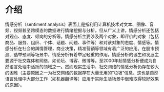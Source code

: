 # 介绍

情感分析（sentiment analysis）表面上是指利用计算机技术对文本、图像、音频、视频甚至跨模态的数据进行情绪挖掘与分析。但从广义上讲，情感分析还包括对观点、态度、倾向的分析等。情感分析主要涉及两个对象，即评价的对象（包括商品、服务、组织、个体、话题、问题、事件等）和对该对象的态度、情感等。情感分析在社会的舆情管理，商业决策，精准营销等领域有着广泛的应用。在股市预测、选举预测等场景中，情感分析有着举足轻重的作用。情感分析的诞生和发展主要源于社交媒体和网络，如论坛、博客、微博等。至2000年起情感分析便成为自然语言处理中活跃的领域之一。然而现实生活中，社交网络的情感分析仍存在较大的困难（主要原因之一为社交网络的数据存在大量无用的“垃圾”信息，这也是自然语言处理中大部分工作（如机器翻译等）应用于实际生活场景中很难取得较好效果的原因）。

